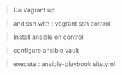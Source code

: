 
> Do Vagrant up

> and ssh with : vagrant ssh control

> Install ansible on control

> configure ansible vault

> execute : ansible-playbook site.yml
